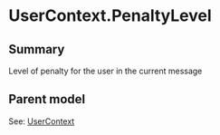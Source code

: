 # UserContext.PenaltyLevel

## Summary

Level of penalty for the user in the current message

## Parent model

See: [UserContext](UserContext.md)